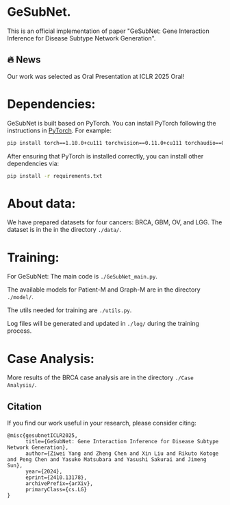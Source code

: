 # GeSubNet.

This is an official implementation of paper "GeSubNet: Gene Interaction Inference for Disease Subtype Network Generation". 

## :fire: News

Our work was selected as Oral Presentation at ICLR 2025 Oral!

# Dependencies:
GeSubNet is built based on PyTorch.
You can install PyTorch following the instructions in [PyTorch](https://pytorch.org/get-started/locally/). For example:

```bash
pip install torch==1.10.0+cu111 torchvision==0.11.0+cu111 torchaudio==0.10.0 -f https://download.pytorch.org/whl/torch_stable.html
```
After ensuring that PyTorch is installed correctly, you can install other dependencies via:

```bash
pip install -r requirements.txt
```

# About data:
We have prepared datasets for four cancers: BRCA, GBM, OV, and LGG. The dataset is in the in the directory ```./data/```.

# Training:
For GeSubNet:
The main code is ```./GeSubNet_main.py```.

The available models for Patient-M and Graph-M are in the directory ```./model/```.

The utils needed for training are ```./utils.py```.

Log files will be generated and updated in  ```./log/``` during the training process.

# Case Analysis:
More results of the BRCA case analysis are in the directory ```./Case Analysis/```.

## Citation
If you find our work useful in your research, please consider citing:
```
@misc{gesubnetICLR2025,
      title={GeSubNet: Gene Interaction Inference for Disease Subtype Network Generation}, 
      author={Ziwei Yang and Zheng Chen and Xin Liu and Rikuto Kotoge and Peng Chen and Yasuko Matsubara and Yasushi Sakurai and Jimeng Sun},
      year={2024},
      eprint={2410.13178},
      archivePrefix={arXiv},
      primaryClass={cs.LG} 
}

```
